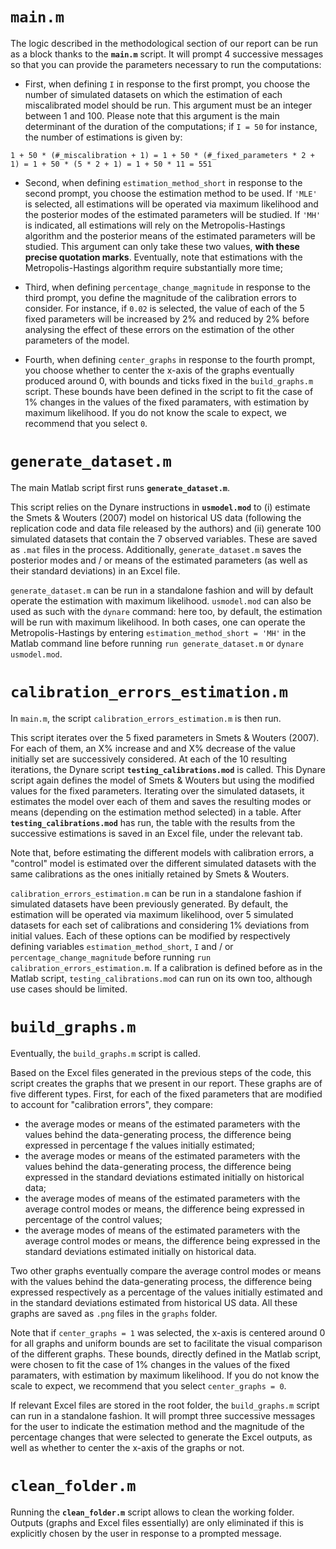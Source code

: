 # `main.m`

The logic described in the methodological section of our report can be run as a block thanks to the **`main.m`** script. It will prompt 4 successive messages so that you can provide the parameters necessary to run the computations:

- First, when defining `I` in response to the first prompt, you choose the number of simulated datasets on which the estimation of each miscalibrated model should be run. This argument must be an integer between 1 and 100. Please note that this argument is the main determinant of the duration of the computations; if `I = 50` for instance, the number of estimations is given by:

```
1 + 50 * (#_miscalibration + 1) = 1 + 50 * (#_fixed_parameters * 2 + 1) = 1 + 50 * (5 * 2 + 1) = 1 + 50 * 11 = 551
```

- Second, when defining `estimation_method_short` in response to the second prompt, you choose the estimation method to be used. If `'MLE'` is selected, all estimations will be operated via maximum likelihood and the posterior modes of the estimated parameters will be studied. If `'MH'` is indicated, all estimations will rely on the Metropolis-Hastings algorithm and the posterior means of the estimated parameters will be studied. This argument can only take these two values, **with these precise quotation marks**. Eventually, note that estimations with the Metropolis-Hastings algorithm require substantially more time;

- Third, when defining `percentage_change_magnitude` in response to the third prompt, you define the magnitude of the calibration errors to consider. For instance, if `0.02` is selected, the value of each of the 5 fixed parameters will be increased by 2% and reduced by 2% before analysing the effect of these errors on the estimation of the other parameters of the model.

- Fourth, when defining `center_graphs` in response to the fourth prompt, you choose whether to center the x-axis of the graphs eventually produced around 0, with bounds and ticks fixed in the `build_graphs.m` script. These bounds have been defined in the script to fit the case of 1% changes in the values of the fixed paramaters, with estimation by maximum likelihood. If you do not know the scale to expect, we recommend that you select `0`.

# `generate_dataset.m`

The main Matlab script first runs **`generate_dataset.m`**. 

This script relies on the Dynare instructions in **`usmodel.mod`** to (i) estimate the Smets & Wouters (2007) model on historical US data (following the replication code and data file released by the authors) and (ii) generate 100 simulated datasets that contain the 7 observed variables. These are saved as `.mat` files in the process. Additionally, `generate_dataset.m` saves the posterior modes and / or means of the estimated parameters (as well as their standard deviations) in an Excel file. 

`generate_dataset.m` can be run in a standalone fashion and will by default operate the estimation with maximum likelihood. `usmodel.mod` can also be used as such with the `dynare` command: here too, by default, the estimation will be run with maximum likelihood. In both cases, one can operate the Metropolis-Hastings by entering `estimation_method_short = 'MH'` in the Matlab command line before running `run generate_dataset.m` or `dynare usmodel.mod`.

# `calibration_errors_estimation.m`

In `main.m`, the script `calibration_errors_estimation.m` is then run. 

This script iterates over the 5 fixed parameters in Smets & Wouters (2007). For each of them, an X% increase and and X% decrease of the value initially set are successively considered. At each of the 10 resulting iterations, the Dynare script **`testing_calibrations.mod`** is called. This Dynare script again defines the model of Smets & Wouters but using the modified values for the fixed parameters. Iterating over the simulated datasets, it estimates the model over each of them and saves the resulting modes or means (depending on the estimation method selected) in a table. After **`testing_calibrations.mod`** has run, the table with the results from the successive estimations is saved in an Excel file, under the relevant tab.

Note that, before estimating the different models with calibration errors, a "control" model is estimated over the different simulated datasets with the same calibrations as the ones initially retained by Smets & Wouters.

`calibration_errors_estimation.m` can be run in a standalone fashion if simulated datasets have been previously generated. By default, the estimation will be operated via maximum likelihood, over 5 simulated datasets for each set of calibrations and considering 1% deviations from initial values. Each of these options can be modified by respectively defining variables `estimation_method_short`, `I` and / or `percentage_change_magnitude` before running `run calibration_errors_estimation.m`. If a calibration is defined before as in the Matlab script, `testing_calibrations.mod` can run on its own too, although use cases should be limited.

# `build_graphs.m`

Eventually, the `build_graphs.m` script is called. 

Based on the Excel files generated in the previous steps of the code, this script creates the graphs that we present in our report. These graphs are of five different types. First, for each of the fixed parameters that are modified to account for "calibration errors", they compare: 

- the average modes or means of the estimated parameters with the values behind the data-generating process, the difference being expressed in percentage f the values initially estimated;
- the average modes or means of the estimated parameters with the values behind the data-generating process, the difference being expressed in the standard deviations estimated initially on historical data;
- the average modes of means of the estimated parameters with the average control modes or means, the difference being expressed in percentage of the control values;
- the average modes of means of the estimated parameters with the average control modes or means, the difference being expressed in the standard deviations estimated initially on historical data.

Two other graphs eventually compare the average control modes or means with the values behind the data-generating process, the difference being expressed respectively as a percentage of the values initially estimated and in the standard deviations estimated from historical US data. All these graphs are saved as `.png` files in the `graphs` folder.

Note that if `center_graphs = 1` was selected, the x-axis is centered around 0 for all graphs and uniform bounds are set to facilitate the visual comparison of the different graphs. These bounds, directly defined in the Matlab script, were chosen to fit the case of 1% changes in the values of the fixed paramaters, with estimation by maximum likelihood. If you do not know the scale to expect, we recommend that you select `center_graphs = 0`.

If relevant Excel files are stored in the root folder, the `build_graphs.m` script can run in a standalone fashion. It will prompt three successive messages for the user to indicate the estimation method and the magnitude of the percentage changes that were selected to generate the Excel outputs, as well as whether to center the x-axis of the graphs or not.

# `clean_folder.m`

Running the **`clean_folder.m`** script allows to clean the working folder. Outputs (graphs and Excel files essentially) are only eliminated if this is explicitly chosen by the user in response to a prompted message.

